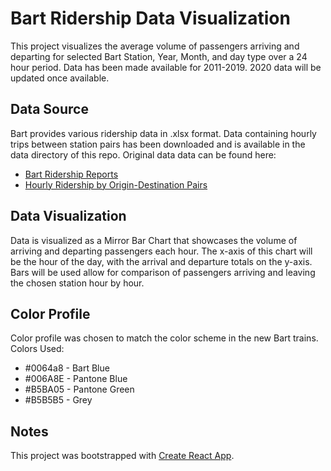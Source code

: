 # Bart Ridership Data Visualization
This project visualizes the average volume of passengers arriving and departing for selected Bart Station, Year, Month, and day type over a 24 hour period. Data has been made available for 2011-2019. 2020 data will be updated once available.

## Data Source
Bart provides various ridership data in .xlsx format. Data containing hourly trips between station pairs has been downloaded and is available in the data directory of this repo. Original data data can be found here:
 * [Bart Ridership Reports](https://www.bart.gov/about/reports/ridership)
 * [Hourly Ridership by Origin-Destination Pairs](http://64.111.127.166/origin-destination/)

## Data Visualization
Data is visualized as a Mirror Bar Chart that showcases the volume of arriving and departing passengers each hour. The x-axis of this chart will be the hour of the day, with the arrival and departure totals on the y-axis. Bars will be used allow for comparison of passengers arriving and leaving the chosen station hour by hour.

## Color Profile
Color profile was chosen to match the color scheme in the new Bart trains.
Colors Used:
* #0064a8 - Bart Blue
* #006A8E - Pantone Blue
* #B5BA05 - Pantone Green
* #B5B5B5 - Grey

## Notes
This project was bootstrapped with [Create React App](https://github.com/facebook/create-react-app).
